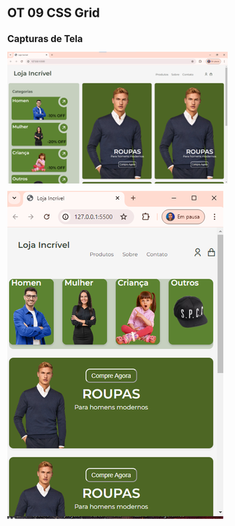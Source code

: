 # OT 09 CSS Grid

## Capturas de Tela

![Captura de Tela Principal](https://github.com/cristianbrunone/OT-9-CSS-Grid/blob/main/image2.png)

![Captura de Tela Principal](https://github.com/cristianbrunone/OT-9-CSS-Grid/blob/main/image1.png)
